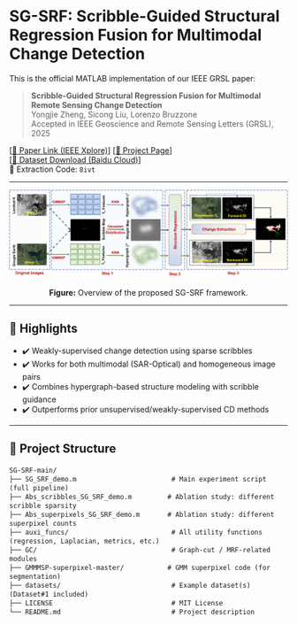 # SG-SRF: Scribble-Guided Structural Regression Fusion for Multimodal Change Detection

This is the official MATLAB implementation of our IEEE GRSL paper:

> **Scribble-Guided Structural Regression Fusion for Multimodal Remote Sensing Change Detection**  
> Yongjie Zheng, Sicong Liu, Lorenzo Bruzzone  
> Accepted in IEEE Geoscience and Remote Sensing Letters (GRSL), 2025

[[📰 Paper Link (IEEE Xplore)]([https://ieeexplore.ieee.org/](https://doi.org/10.1109/LGRS.2025.3575620))]  
[[📂 Project Page](https://github.com/MissYongjie/SG-SRF)]  
[[📌 Dataset Download (Baidu Cloud)](https://pan.baidu.com/s/1zpL5K_E30D3U1iB9xKo13A?pwd=8ivt)]  
🔑 Extraction Code: `8ivt`

---

<p align="center">
  <img src="SG_SRF.png" width="750"/>
</p>

<p align="center"><b>Figure:</b> Overview of the proposed SG-SRF framework.</p>

---

## 🌟 Highlights

- ✔️ Weakly-supervised change detection using sparse scribbles
- ✔️ Works for both multimodal (SAR-Optical) and homogeneous image pairs
- ✔️ Combines hypergraph-based structure modeling with scribble guidance
- ✔️ Outperforms prior unsupervised/weakly-supervised CD methods

---

## 📁 Project Structure

```text
SG-SRF-main/
├── SG_SRF_demo.m                        # Main experiment script (full pipeline)
├── Abs_scribbles_SG_SRF_demo.m         # Ablation study: different scribble sparsity
├── Abs_superpixels_SG_SRF_demo.m       # Ablation study: different superpixel counts
├── auxi_funcs/                          # All utility functions (regression, Laplacian, metrics, etc.)
├── GC/                                  # Graph-cut / MRF-related modules
├── GMMMSP-superpixel-master/           # GMM superpixel code (for segmentation)
├── datasets/                            # Example dataset(s) (Dataset#1 included)
├── LICENSE                              # MIT License
└── README.md                            # Project description
